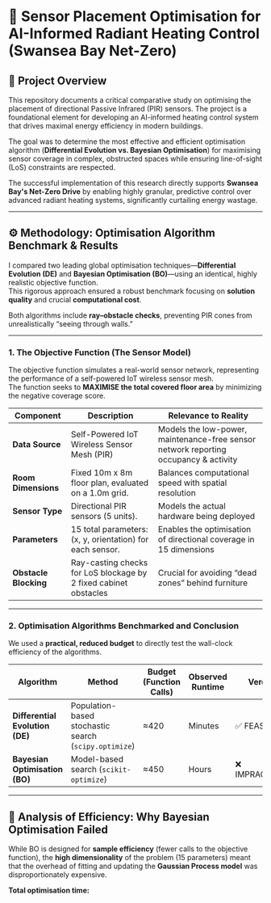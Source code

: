 # 🚀 Sensor Placement Optimisation for AI-Informed Radiant Heating Control (Swansea Bay Net-Zero)

## 🎯 Project Overview
This repository documents a critical comparative study on optimising the placement of directional Passive Infrared (PIR) sensors. The project is a foundational element for developing an AI-informed heating control system that drives maximal energy efficiency in modern buildings.

The goal was to determine the most effective and efficient optimisation algorithm (**Differential Evolution vs. Bayesian Optimisation**) for maximising sensor coverage in complex, obstructed spaces while ensuring line-of-sight (LoS) constraints are respected.

The successful implementation of this research directly supports **Swansea Bay's Net-Zero Drive** by enabling highly granular, predictive control over advanced radiant heating systems, significantly curtailing energy wastage.

---

## ⚙️ Methodology: Optimisation Algorithm Benchmark & Results
I compared two leading global optimisation techniques—**Differential Evolution (DE)** and **Bayesian Optimisation (BO)**—using an identical, highly realistic objective function.  
This rigorous approach ensured a robust benchmark focusing on **solution quality** and crucial **computational cost**.

Both algorithms include **ray–obstacle checks**, preventing PIR cones from unrealistically “seeing through walls.”

---

### 1. The Objective Function (The Sensor Model)
The objective function simulates a real-world sensor network, representing the performance of a self-powered IoT wireless sensor mesh.  
The function seeks to **MAXIMISE the total covered floor area** by minimizing the negative coverage score.

| Component         | Description                                                   | Relevance to Reality                                                                 |
|-------------------|---------------------------------------------------------------|--------------------------------------------------------------------------------------|
| **Data Source**   | Self-Powered IoT Wireless Sensor Mesh (PIR)                   | Models the low-power, maintenance-free sensor network reporting occupancy & activity |
| **Room Dimensions** | Fixed 10m x 8m floor plan, evaluated on a 1.0m grid.         | Balances computational speed with spatial resolution                                 |
| **Sensor Type**   | Directional PIR sensors (5 units).                            | Models the actual hardware being deployed                                            |
| **Parameters**    | 15 total parameters: (x, y, orientation) for each sensor.     | Enables the optimisation of directional coverage in 15 dimensions                    |
| **Obstacle Blocking** | Ray-casting checks for LoS blockage by 2 fixed cabinet obstacles | Crucial for avoiding “dead zones” behind furniture                                   |

---

### 2. Optimisation Algorithms Benchmarked and Conclusion
We used a **practical, reduced budget** to directly test the wall-clock efficiency of the algorithms.

| Algorithm                | Method                                        | Budget (Function Calls) | Observed Runtime | Verdict      |
|---------------------------|-----------------------------------------------|--------------------------|------------------|--------------|
| **Differential Evolution (DE)** | Population-based stochastic search (`scipy.optimize`) | ≈420                    | Minutes          | ✅ FEASIBLE   |
| **Bayesian Optimisation (BO)**  | Model-based search (`scikit-optimize`)             | ≈450                    | Hours            | ❌ IMPRACTICAL |

---

## 🛑 Analysis of Efficiency: Why Bayesian Optimisation Failed
While BO is designed for **sample efficiency** (fewer calls to the objective function), the **high dimensionality** of the problem (15 parameters) meant that the overhead of fitting and updating the **Gaussian Process model** was disproportionately expensive.

**Total optimisation time:**


